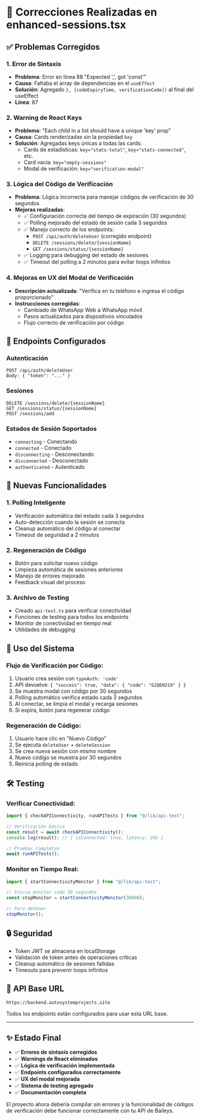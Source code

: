 # 🔧 Correcciones Realizadas en enhanced-sessions.tsx

## ✅ Problemas Corregidos

### 1. **Error de Sintaxis**

- **Problema**: Error en línea 88 "Expected ',', got 'const'"
- **Causa**: Faltaba el array de dependencias en el `useEffect`
- **Solución**: Agregado `}, [codeExpiryTime, verificationCode])` al final del useEffect
- **Línea**: 87

### 2. **Warning de React Keys**

- **Problema**: "Each child in a list should have a unique 'key' prop"
- **Causa**: Cards renderizadas sin la propiedad `key`
- **Solución**: Agregadas keys únicas a todas las cards:
  - Cards de estadísticas: `key="stats-total"`, `key="stats-connected"`, etc.
  - Card vacía: `key="empty-sessions"`
  - Modal de verificación: `key="verification-modal"`

### 3. **Lógica del Código de Verificación**

- **Problema**: Lógica incorrecta para manejar códigos de verificación de 30 segundos
- **Mejoras realizadas**:
  - ✅ Configuración correcta del tiempo de expiración (30 segundos)
  - ✅ Polling mejorado del estado de sesión cada 3 segundos
  - ✅ Manejo correcto de los endpoints:
    - `POST /api/auth/deleteUser` (corregido endpoint)
    - `DELETE /sessions/delete/{sessionName}`
    - `GET /sessions/status/{sessionName}`
  - ✅ Logging para debugging del estado de sesiones
  - ✅ Timeout del polling a 2 minutos para evitar loops infinitos

### 4. **Mejoras en UX del Modal de Verificación**

- **Descripción actualizada**: "Verifica en tu teléfono e ingresa el código proporcionado"
- **Instrucciones corregidas**:
  - Cambiado de WhatsApp Web a WhatsApp móvil
  - Pasos actualizados para dispositivos vinculados
  - Flujo correcto de verificación por código

## 🔗 Endpoints Configurados

### Autenticación

```
POST /api/auth/deleteUser
Body: { "token": "..." }
```

### Sesiones

```
DELETE /sessions/delete/{sessionName}
GET /sessions/status/{sessionName}
POST /sessions/add
```

### Estados de Sesión Soportados

- `connecting` - Conectando
- `connected` - Conectado
- `disconnecting` - Desconectando
- `disconnected` - Desconectado
- `authenticated` - Autenticado

## 🚀 Nuevas Funcionalidades

### 1. **Polling Inteligente**

- Verificación automática del estado cada 3 segundos
- Auto-detección cuando la sesión se conecta
- Cleanup automático del código al conectar
- Timeout de seguridad a 2 minutos

### 2. **Regeneración de Código**

- Botón para solicitar nuevo código
- Limpieza automática de sesiones anteriores
- Manejo de errores mejorado
- Feedback visual del proceso

### 3. **Archivo de Testing**

- Creado `api-test.ts` para verificar conectividad
- Funciones de testing para todos los endpoints
- Monitor de conectividad en tiempo real
- Utilidades de debugging

## 📝 Uso del Sistema

### Flujo de Verificación por Código:

1. Usuario crea sesión con `typeAuth: 'code'`
2. API devuelve: `{ "success": true, "data": { "code": "G2QEH219" } }`
3. Se muestra modal con código por 30 segundos
4. Polling automático verifica estado cada 3 segundos
5. Al conectar, se limpia el modal y recarga sesiones
6. Si expira, botón para regenerar código

### Regeneración de Código:

1. Usuario hace clic en "Nuevo Código"
2. Se ejecuta `deleteUser` + `deleteSession`
3. Se crea nueva sesión con mismo nombre
4. Nuevo código se muestra por 30 segundos
5. Reinicia polling de estado

## 🛠️ Testing

### Verificar Conectividad:

```javascript
import { checkAPIConnectivity, runAPITests } from "@/lib/api-test";

// Verificación básica
const result = await checkAPIConnectivity();
console.log(result); // { isConnected: true, latency: 245 }

// Pruebas completas
await runAPITests();
```

### Monitor en Tiempo Real:

```javascript
import { startConnectivityMonitor } from "@/lib/api-test";

// Inicia monitor cada 30 segundos
const stopMonitor = startConnectivityMonitor(30000);

// Para detener
stopMonitor();
```

## 🔒 Seguridad

- Token JWT se almacena en localStorage
- Validación de token antes de operaciones críticas
- Cleanup automático de sesiones fallidas
- Timeouts para prevenir loops infinitos

## 📱 API Base URL

```
https://backend.autosystemprojects.site
```

Todos los endpoints están configurados para usar esta URL base.

---

## ✨ Estado Final

- ✅ **Errores de sintaxis corregidos**
- ✅ **Warnings de React eliminados**
- ✅ **Lógica de verificación implementada**
- ✅ **Endpoints configurados correctamente**
- ✅ **UX del modal mejorada**
- ✅ **Sistema de testing agregado**
- ✅ **Documentación completa**

El proyecto ahora debería compilar sin errores y la funcionalidad de códigos de verificación debe funcionar correctamente con tu API de Baileys.
